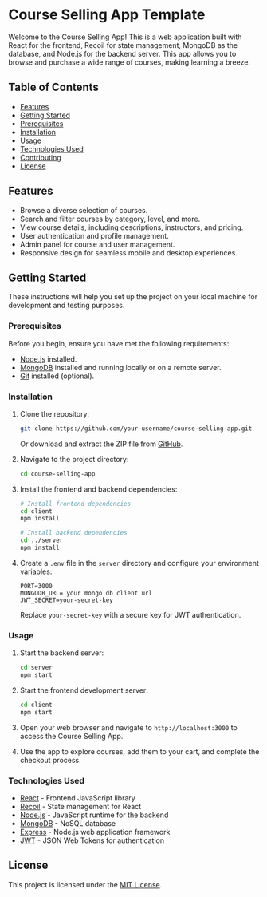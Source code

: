 # Course Selling App Template

Welcome to the Course Selling App! This is a web application built with React for the frontend, Recoil for state management, MongoDB as the database, and Node.js for the backend server. This app allows you to browse and purchase a wide range of courses, making learning a breeze.

## Table of Contents

- [Features](#features)
- [Getting Started](#getting-started)
- [Prerequisites](#prerequisites)
- [Installation](#installation)
- [Usage](#usage)
- [Technologies Used](#technologies-used)
- [Contributing](#contributing)
- [License](#license)

## Features

- Browse a diverse selection of courses.
- Search and filter courses by category, level, and more.
- View course details, including descriptions, instructors, and pricing.
- User authentication and profile management.
- Admin panel for course and user management.
- Responsive design for seamless mobile and desktop experiences.

## Getting Started

These instructions will help you set up the project on your local machine for development and testing purposes.

### Prerequisites

Before you begin, ensure you have met the following requirements:

- [Node.js](https://nodejs.org/) installed.
- [MongoDB](https://www.mongodb.com/) installed and running locally or on a remote server.
- [Git](https://git-scm.com/) installed (optional).

### Installation

1. Clone the repository:

   ```bash
   git clone https://github.com/your-username/course-selling-app.git
   ```

   Or download and extract the ZIP file from [GitHub](https://github.com/your-username/course-selling-app).

2. Navigate to the project directory:

   ```bash
   cd course-selling-app
   ```

3. Install the frontend and backend dependencies:

   ```bash
   # Install frontend dependencies
   cd client
   npm install

   # Install backend dependencies
   cd ../server
   npm install
   ```

4. Create a `.env` file in the `server` directory and configure your environment variables:

   ```env
   PORT=3000
   MONGODB_URL= your mongo db client url
   JWT_SECRET=your-secret-key
   ```

   Replace `your-secret-key` with a secure key for JWT authentication.

### Usage

1. Start the backend server:

   ```bash
   cd server
   npm start
   ```

2. Start the frontend development server:

   ```bash
   cd client
   npm start
   ```

3. Open your web browser and navigate to `http://localhost:3000` to access the Course Selling App.

4. Use the app to explore courses, add them to your cart, and complete the checkout process.

### Technologies Used

- [React](https://reactjs.org/) - Frontend JavaScript library
- [Recoil](https://recoiljs.org/) - State management for React
- [Node.js](https://nodejs.org/) - JavaScript runtime for the backend
- [MongoDB](https://www.mongodb.com/) - NoSQL database
- [Express](https://expressjs.com/) - Node.js web application framework
- [JWT](https://jwt.io/) - JSON Web Tokens for authentication


## License

This project is licensed under the [MIT License](LICENSE.md).
```

